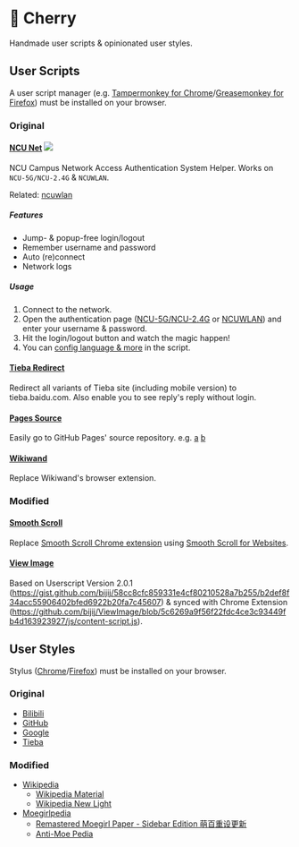 # 🌸 Cherry

Handmade user scripts & opinionated user styles.

## User Scripts

A user script manager (e.g. [Tampermonkey for Chrome](https://chrome.google.com/webstore/detail/tampermonkey/dhdgffkkebhmkfjojejmpbldmpobfkfo)/[Greasemonkey for Firefox](https://addons.mozilla.org/firefox/addon/greasemonkey/)) must be installed on your browser.

### Original

#### [NCU Net](https://github.com/kidonng/cherry/raw/master/scripts/ncu-net.user.js) [![](https://img.shields.io/badge/User%20Script-blue.svg)](https://github.com/kidonng/ncu-net)

NCU Campus Network Access Authentication System Helper. Works on `NCU-5G/NCU-2.4G` & `NCUWLAN`.

Related: [ncuwlan](https://github.com/maoyuqing/ncuwlan)

##### Features

- Jump- & popup-free login/logout
- Remember username and password
- Auto (re)connect
- Network logs

##### Usage

1. Connect to the network.
2. Open the authentication page ([NCU-5G/NCU-2.4G](http://222.204.3.154/) or [NCUWLAN](http://aaa.ncu.edu.cn/)) and enter your username & password.
3. Hit the login/logout button and watch the magic happen!
4. You can [config language & more](scripts/ncu-net.user.js#L12-L31) in the script.

#### [Tieba Redirect](https://github.com/kidonng/cherry/raw/master/scripts/tieba-redirect.user.js)

Redirect all variants of Tieba site (including mobile version) to tieba.baidu.com. Also enable you to see reply's reply without login.

#### [Pages Source](https://github.com/kidonng/cherry/raw/master/scripts/pages-source.user.js)

Easily go to GitHub Pages' source repository. e.g. [a](https://edwardtufte.github.io/) [b](https://edwardtufte.github.io/tufte-css/)

#### [Wikiwand](https://github.com/kidonng/cherry/raw/master/scripts/wikiwand.user.js)

Replace Wikiwand's browser extension.

### Modified

#### [Smooth Scroll](https://github.com/kidonng/cherry/raw/master/scripts/smoothscroll.user.js)

Replace [Smooth Scroll Chrome extension](https://chrome.google.com/webstore/detail/smoothscroll/nbokbjkabcmbfdlbddjidfmibcpneigj) using [Smooth Scroll for Websites](https://github.com/gblazex/smoothscroll-for-websites).

#### [View Image](https://github.com/kidonng/cherry/raw/master/scripts/viewimage.user.js)

Based on Userscript Version 2.0.1 (https://gist.github.com/bijij/58cc8cfc859331e4cf80210528a7b255/b2def8f34acc55906402bfed6922b20fa7c45607) & synced with Chrome Extension (https://github.com/bijij/ViewImage/blob/5c6269a9f56f22fdc4ce3c93449fb4d163923927/js/content-script.js).

## User Styles

Stylus ([Chrome](https://chrome.google.com/webstore/detail/tampermonkey/clngdbkpkpeebahjckkjfobafhncgmne)/[Firefox](https://addons.mozilla.org/firefox/addon/styl-us/))  must be installed on your browser.

### Original

- [Bilibili](https://github.com/kidonng/cherry/raw/master/styles/bilibili.user.css)
- [GitHub](https://github.com/kidonng/cherry/raw/master/styles/github.user.css)
- [Google](https://github.com/kidonng/cherry/raw/master/styles/google.user.css)
- [Tieba](https://github.com/kidonng/cherry/raw/master/styles/tieba.user.css)

### Modified

- [Wikipedia](https://github.com/kidonng/cherry/raw/master/styles/wikipedia.user.css)
  - [Wikipedia Material](https://userstyles.org/styles/140009/wikipedia-material)
  - [Wikipedia New Light](https://userstyles.org/styles/139227/wikipedia-new-light)
- [Moegirlpedia](https://github.com/kidonng/cherry/raw/master/styles/moegirl.user.css)
  - [Remastered Moegirl Paper - Sidebar Edition 萌百重设更新](https://userstyles.org/styles/163374/remastered-moegirl-paper-sidebar-edition)
  - [Anti-Moe Pedia](https://userstyles.org/styles/145419/anti-moe-pedia)

